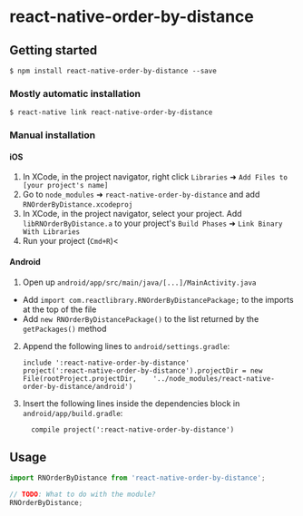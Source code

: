 
# react-native-order-by-distance

## Getting started

`$ npm install react-native-order-by-distance --save`

### Mostly automatic installation

`$ react-native link react-native-order-by-distance`

### Manual installation


#### iOS

1. In XCode, in the project navigator, right click `Libraries` ➜ `Add Files to [your project's name]`
2. Go to `node_modules` ➜ `react-native-order-by-distance` and add `RNOrderByDistance.xcodeproj`
3. In XCode, in the project navigator, select your project. Add `libRNOrderByDistance.a` to your project's `Build Phases` ➜ `Link Binary With Libraries`
4. Run your project (`Cmd+R`)<

#### Android

1. Open up `android/app/src/main/java/[...]/MainActivity.java`
  - Add `import com.reactlibrary.RNOrderByDistancePackage;` to the imports at the top of the file
  - Add `new RNOrderByDistancePackage()` to the list returned by the `getPackages()` method
2. Append the following lines to `android/settings.gradle`:
  	```
  	include ':react-native-order-by-distance'
  	project(':react-native-order-by-distance').projectDir = new File(rootProject.projectDir, 	'../node_modules/react-native-order-by-distance/android')
  	```
3. Insert the following lines inside the dependencies block in `android/app/build.gradle`:
  	```
      compile project(':react-native-order-by-distance')
  	```


## Usage
```javascript
import RNOrderByDistance from 'react-native-order-by-distance';

// TODO: What to do with the module?
RNOrderByDistance;
```
  